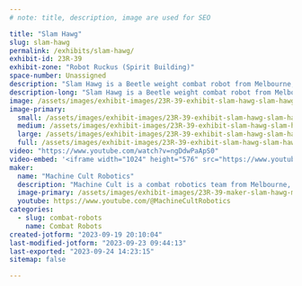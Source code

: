 ```yaml
---
# note: title, description, image are used for SEO

title: "Slam Hawg"
slug: slam-hawg
permalink: /exhibits/slam-hawg/
exhibit-id: 23R-39
exhibit-zone: "Robot Ruckus (Spirit Building)"
space-number: Unassigned
description: "Slam Hawg is a Beetle weight combat robot from Melbourne, FL. "
description-long: "Slam Hawg is a Beetle weight combat robot from Melbourne, FL. It's primary weapon is a spinning under cutter disk designed to attack an opponents wheels. Slam Hawg gets excited in front of a crowd and often forgets about fighting and shows off its flying skills instead.  "
image: /assets/images/exhibit-images/23R-39-exhibit-slam-hawg-slam-hawg-portrait-large.JPG
image-primary: 
  small: /assets/images/exhibit-images/23R-39-exhibit-slam-hawg-slam-hawg-portrait-small.JPG
  medium: /assets/images/exhibit-images/23R-39-exhibit-slam-hawg-slam-hawg-portrait-medium.JPG
  large: /assets/images/exhibit-images/23R-39-exhibit-slam-hawg-slam-hawg-portrait-large.JPG
  full: /assets/images/exhibit-images/23R-39-exhibit-slam-hawg-slam-hawg-portrait-full.JPG
video: "https://www.youtube.com/watch?v=ngDdwPaApS0"
video-embed: '<iframe width="1024" height="576" src="https://www.youtube.com/embed/ngDdwPaApS0?feature=oembed" frameborder="0" allow="accelerometer; autoplay; clipboard-write; encrypted-media; gyroscope; picture-in-picture; web-share" allowfullscreen title="Slam Hawg brings the Chaos vs Hyperdrive!"></iframe>'
maker: 
  name: "Machine Cult Robotics"
  description: "Machine Cult is a combat robotics team from Melbourne, FL. "
  image-primary: /assets/images/exhibit-images/23R-39-maker-slam-hawg-mc-three-medium.jpg
  youtube: https://www.youtube.com/@MachineCultRobotics
categories: 
  - slug: combat-robots
    name: Combat Robots
created-jotform: "2023-09-19 20:10:04"
last-modified-jotform: "2023-09-23 09:44:13"
last-exported: "2023-09-24 14:23:15"
sitemap: false

---
```

